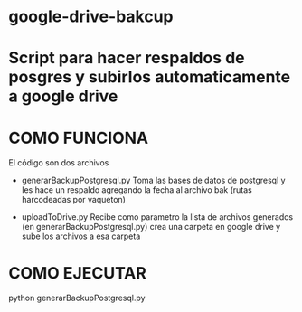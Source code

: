 # google-drive-bakcup
Script para hacer respaldos de posgres y subirlos automaticamente a google drive 
============================

COMO FUNCIONA
============================
El código son dos archivos
- generarBackupPostgresql.py
  Toma las bases de datos de postgresql y les hace un respaldo agregando la fecha al archivo bak (rutas harcodeadas por vaqueton)

- uploadToDrive.py
  Recibe como parametro la lista de archivos generados (en generarBackupPostgresql.py) crea una carpeta en google drive y sube los
  archivos a esa carpeta
  
COMO EJECUTAR
============================
python generarBackupPostgresql.py

